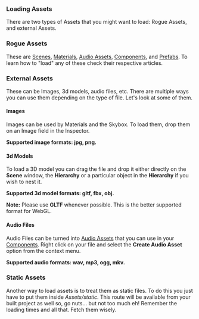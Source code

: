 ### Loading Assets

There are two types of Assets that you might want to load: Rogue Assets, and external Assets.

### Rogue Assets

These are [Scenes](/Assets/scenes), [Materials](/assets/materials), [Audio Assets](/assets/audioassets), [Components](/assets/components), and [Prefabs](/assets/prefabs). To learn how to "load" any of these check their respective articles.

### External Assets

These can be Images, 3d models, audio files, etc. There are multiple ways you can use them depending on the type of file. Let's look at some of them.

#### Images

Images can be used by Materials and the Skybox. To load them, drop them on an Image field in the Inspector.

**Supported image formats: jpg, png.**

#### 3d Models

To load a 3D model you can drag the file and drop it either directly on the **Scene** window, the **Hierarchy** or a particular object in the **Hierarchy** if you wish to nest it.

**Supported 3d model formats: gltf, fbx, obj.**

**Note:** Please use **GLTF** whenever possible. This is the better supported format for WebGL.

#### Audio Files

Audio Files can be turned into [Audio Assets](/assets/audioassets) that you can use in your [Components](/assets/components). Right click on your file and select the **Create Audio Asset** option from the context menu.

**Supported audio formats: wav, mp3, ogg, mkv.**

### Static Assets

Another way to load assets is to treat them as static files. To do this you just have to put them inside *Assets/static*. This route will be available from your built project as well so, go nuts... but not too much eh! Remember the loading times and all that. Fetch them wisely.
